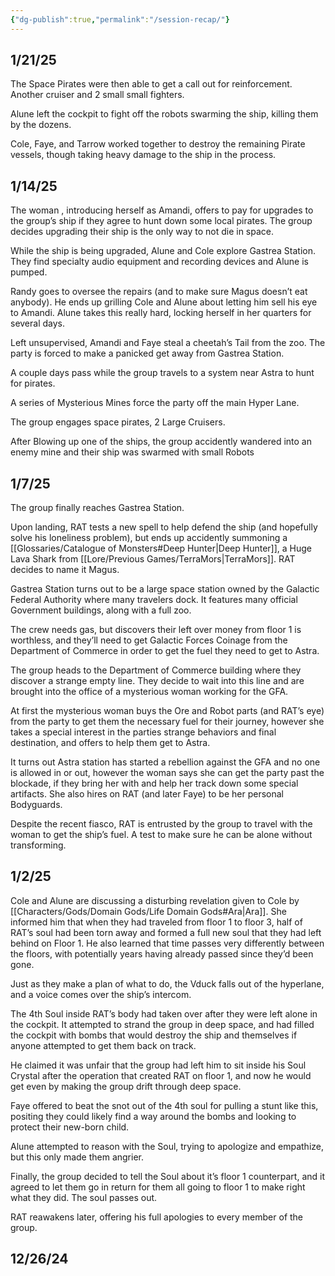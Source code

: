 ```yaml
---
{"dg-publish":true,"permalink":"/session-recap/"}
---
```


## 1/21/25
The Space Pirates were then able to get a call out for reinforcement. Another cruiser and 2 small small fighters.

Alune left the cockpit to fight off the robots swarming the ship, killing them by the dozens.

Cole, Faye, and Tarrow worked together to destroy the remaining Pirate vessels, though taking heavy damage to the ship in the process.

## 1/14/25
The woman , introducing herself as Amandi, offers to pay for upgrades to the group’s ship if they agree to hunt down some local pirates. The group decides upgrading their ship is the only way to not die in space.

While the ship is being upgraded, Alune and Cole explore Gastrea Station. They find specialty audio equipment and recording devices and Alune is pumped.

Randy goes to oversee the repairs (and to make sure Magus doesn’t eat anybody). He ends up grilling Cole and Alune about letting him sell his eye to Amandi. Alune takes this really hard, locking herself in her quarters for several days.

Left unsupervised, Amandi and Faye steal a cheetah’s Tail from the zoo. The party is forced to make a panicked get away from Gastrea Station.

A couple days pass while the group travels to a system near Astra to hunt for pirates.

A series of Mysterious Mines force the party off the main Hyper Lane.

The group engages space pirates, 2 Large Cruisers.

After Blowing up one of the ships, the group accidently wandered into an enemy mine and their ship was swarmed with small Robots

## 1/7/25

The group finally reaches Gastrea Station. 

Upon landing, RAT tests a new spell to help defend the ship (and hopefully solve his loneliness problem), but ends up accidently summoning a [[Glossaries/Catalogue of Monsters#Deep Hunter\|Deep Hunter]], a Huge Lava Shark from [[Lore/Previous Games/TerraMors\|TerraMors]]. RAT decides to name it Magus.

Gastrea Station turns out to be a large space station owned by the Galactic Federal Authority where many travelers dock. It features many official Government buildings, along with a full zoo.

The crew needs gas, but discovers their left over money from floor 1 is worthless, and they’ll need to get Galactic Forces Coinage from the Department of Commerce in order to get the fuel they need to get to Astra.

The group heads to the Department of Commerce building where they discover a strange empty line. They decide to wait into this line and are brought into the office of a mysterious woman working for the GFA. 

At first the mysterious woman buys the Ore and Robot parts (and RAT’s eye) from the party to get them the necessary fuel for their journey, however she takes a special interest in the parties strange behaviors and final destination, and offers to help them get to Astra.

It turns out Astra station has started a rebellion against the GFA and no one is allowed in or out, however the woman says she can get the party past the blockade, if they bring her with and help her track down some special artifacts. She also hires on RAT (and later Faye) to be her personal Bodyguards.

Despite the recent fiasco, RAT is entrusted by the group to travel with the woman to get the ship’s fuel. A test to make sure he can be alone without transforming.

## 1/2/25
Cole and Alune are discussing a disturbing revelation given to Cole by [[Characters/Gods/Domain Gods/Life Domain Gods#Ara\|Ara]]. She informed him that when they had traveled from floor 1 to floor 3, half of RAT’s soul had been torn away and formed a full new soul that they had left behind on Floor 1. He also learned that time passes very differently between the floors, with potentially years having already passed since they’d been gone.

Just as they make a plan of what to do, the Vduck falls out of the hyperlane, and a voice comes over the ship’s intercom.

The 4th Soul inside RAT’s body had taken over after they were left alone in the cockpit. It attempted to strand the group in deep space, and had filled the cockpit with bombs that would destroy the ship and themselves if anyone attempted to get them back on track.

He claimed it was unfair that the group had left him to sit inside his Soul Crystal after the operation that created RAT on floor 1, and now he would get even by making the group drift through deep space.

Faye offered to beat the snot out of the 4th soul for pulling a stunt like this, positing they could likely find a way around the bombs and looking to protect their new-born child.

Alune attempted to reason with the Soul, trying to apologize and empathize, but this only made them angrier.

Finally, the group decided to tell the Soul about it’s floor 1 counterpart, and it agreed to let them go in return for them all going to floor 1 to make right what they did. The soul passes out.

RAT reawakens later, offering his full apologies to every member of the group.

## 12/26/24

